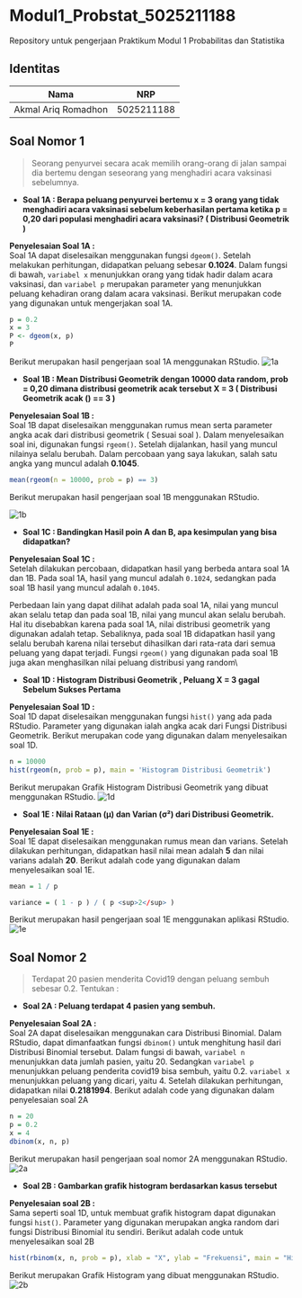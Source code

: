 # Modul1_Probstat_5025211188
Repository untuk pengerjaan Praktikum Modul 1 Probabilitas dan Statistika

## Identitas
| Nama                      | NRP        |
|---------------------------|------------|
| Akmal Ariq Romadhon       | 5025211188 |

## Soal Nomor 1
> Seorang penyurvei secara acak memilih orang-orang di jalan sampai dia bertemu dengan seseorang yang menghadiri acara vaksinasi sebelumnya.
> 
-  **Soal 1A : Berapa peluang penyurvei bertemu x = 3 orang yang tidak menghadiri acara vaksinasi  sebelum keberhasilan pertama ketika p = 0,20 dari populasi menghadiri acara vaksinasi? ( Distribusi Geometrik )**
  
**Penyelesaian Soal 1A :**\
Soal 1A dapat diselesaikan menggunakan fungsi `dgeom()`. Setelah melakukan perhitungan, didapatkan peluang sebesar **0.1024**. Dalam fungsi di bawah, `variabel x` menunjukkan orang yang tidak hadir dalam acara vaksinasi, dan `variabel p` merupakan parameter yang menunjukkan peluang kehadiran orang dalam acara vaksinasi. Berikut merupakan code yang digunakan untuk mengerjakan soal 1A.

```R
p = 0.2
x = 3
P <- dgeom(x, p)
P
```

Berikut merupakan hasil pengerjaan soal 1A menggunakan RStudio.
![1a](https://user-images.githubusercontent.com/109916703/194874631-da8af077-bdbe-4a29-8238-e163647a0b33.png)

 - **Soal 1B : Mean Distribusi Geometrik dengan 10000 data random, prob = 0,20 dimana distribusi geometrik acak tersebut X = 3 ( Distribusi Geometrik acak () == 3 )**

**Penyelesaian Soal 1B :**\
Soal 1B dapat diselesaikan menggunakan rumus mean serta parameter angka acak dari distribusi geometrik ( Sesuai soal ). Dalam menyelesaikan soal ini, digunakan fungsi `rgeom()`. Setelah dijalankan, hasil yang muncul nilainya selalu berubah. Dalam percobaan yang saya lakukan, salah satu angka yang muncul adalah **0.1045**.

```R
mean(rgeom(n = 10000, prob = p) == 3)
```

Berikut merupakan hasil pengerjaan soal 1B menggunakan RStudio.

![1b](https://user-images.githubusercontent.com/109916703/194887839-42178eaf-42c1-4917-95a2-be7a02d49f06.png)

   - **Soal 1C : Bandingkan Hasil poin A dan B, apa kesimpulan yang bisa didapatkan?**

**Penyelesaian Soal 1C :**\
Setelah dilakukan percobaan, didapatkan hasil yang berbeda antara soal 1A dan 1B. Pada soal 1A, hasil yang muncul adalah `0.1024`, sedangkan pada soal 1B hasil yang muncul adalah `0.1045`.    

Perbedaan lain yang dapat dilihat adalah pada soal 1A, nilai yang muncul akan selalu tetap dan pada soal 1B, nilai yang muncul akan selalu berubah. Hal itu disebabkan karena pada soal 1A, nilai distribusi geometrik yang digunakan adalah tetap. Sebaliknya, pada soal 1B didapatkan hasil yang selalu berubah karena nilai tersebut dihasilkan dari rata-rata dari semua peluang yang dapat terjadi. Fungsi `rgeom()` yang digunakan pada soal 1B juga akan menghasilkan nilai peluang distribusi yang random\

   - **Soal 1D : Histogram Distribusi Geometrik , Peluang X = 3 gagal Sebelum Sukses Pertama**

**Penyelesaian Soal 1D :**\
Soal 1D dapat diselesaikan menggunakan fungsi `hist()` yang ada pada RStudio. Parameter yang digunakan ialah angka acak dari Fungsi Distribusi Geometrik. Berikut merupakan code yang digunakan dalam menyelesaikan soal 1D.

```R
n = 10000
hist(rgeom(n, prob = p), main = 'Histogram Distribusi Geometrik')
```
Berikut merupakan Grafik Histogram Distribusi Geometrik yang dibuat menggunakan RStudio.
![1d](https://user-images.githubusercontent.com/109916703/194894072-49415203-368b-41c4-8df2-caa0921b683c.png)

- **Soal 1E : Nilai Rataan (μ) dan Varian (σ²) dari Distribusi Geometrik.**

**Penyelesaian Soal 1E :**\
Soal 1E dapat diselesaikan menggunakan rumus mean dan varians. Setelah dilakukan perhitungan, didapatkan hasil nilai mean adalah **5** dan nilai varians adalah **20**. Berikut adalah code yang digunakan dalam menyelesaikan soal 1E.

```R
mean = 1 / p
```

```R
variance = ( 1 - p ) / ( p <sup>2</sup> )
```
Berikut merupakan  hasil pengerjaan soal 1E menggunakan aplikasi RStudio.
![1e](https://user-images.githubusercontent.com/109916703/194898733-381c377d-c593-40fe-9a52-9fcce12324bc.png)

## Soal Nomor 2
> Terdapat 20 pasien menderita Covid19 dengan peluang sembuh sebesar 0.2. Tentukan :

- **Soal 2A : Peluang terdapat 4 pasien yang sembuh.**
  
**Penyelesaian Soal 2A :**\
Soal 2A dapat diselesaikan menggunakan cara Distribusi Binomial. Dalam RStudio, dapat dimanfaatkan fungsi `dbinom()` untuk menghitung hasil dari Distribusi Binomial tersebut. Dalam fungsi di bawah, `variabel n` menunjukkan data jumlah pasien, yaitu 20. Sedangkan `variabel p` menunjukkan peluang penderita covid19 bisa sembuh, yaitu 0.2. `variabel x` menunjukkan peluang yang dicari, yaitu 4. Setelah dilakukan perhitungan, didapatkan nilai **0.2181994**. Berikut adalah code yang digunakan dalam penyelesaian soal 2A

```R
n = 20
p = 0.2
x = 4
dbinom(x, n, p)
```

Berikut merupakan hasil pengerjaan soal nomor 2A menggunakan RStudio.
![2a](https://user-images.githubusercontent.com/109916703/194903490-770fcf2d-a9b2-41ab-9547-adbad1f23ccb.png)

- **Soal 2B : Gambarkan grafik histogram berdasarkan kasus tersebut**

**Penyelesaian soal 2B :**\
Sama seperti soal 1D, untuk membuat grafik histogram dapat digunakan fungsi `hist()`. Parameter yang digunakan merupakan angka random dari fungsi Distribusi Binomial itu sendiri. Berikut adalah code untuk menyelesaikan soal 2B

```R
hist(rbinom(x, n, prob = p), xlab = "X", ylab = "Frekuensi", main = "Histogram of Binomial")
```
Berikut merupakan Grafik Histogram yang dibuat menggunakan RStudio.
![2b](https://user-images.githubusercontent.com/109916703/194921081-85813e00-ffab-44c9-8640-fcf961cc00be.png)